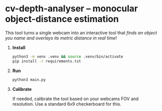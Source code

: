 # cv-depth-analyser – monocular object-distance estimation

This tool turns a single webcam into an interactive tool that *finds an object you name and overlays its metric distance in real time*!

1. **Install**
   ```bash
   python3 -m venv .venv && source .venv/bin/activate
   pip install -r requirements.txt
   ```
2. **Run**
   ```bash
   python3 main.py
   ```
3. **Calibrate**

   If needed, calibrate the tool based on your webcams FOV and resolution. Use a standard 6x9 checkerboard for this.
